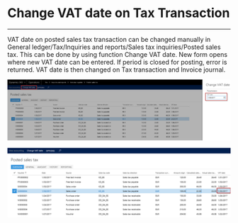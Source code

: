 # **Change VAT date on Tax Transaction** #
------

VAT date on posted sales tax transaction can be changed manually in General ledger/Tax/Inquiries and reports/Sales tax inquiries/Posted sales tax. This can be done by using function Change VAT date. New form opens where new VAT date can be entered. If period is closed for posting, error is returned.  VAT date is then changed on Tax transaction and Invoice journal.

![TaxTrans List](VAT1.png)

![TaxTrans List2](VAT2.png)